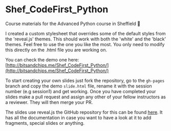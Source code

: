 # Shef_CodeFirst_Python
Course materials for the Advanced Python course in Sheffield 🤖

I created a custom stylesheet that overrides some of the default styles from the 'reveal.js' themes. This should work with both the 'white' and the 'black' themes. Feel free to use the one you like the most. You only need to modify this directly on the .html file you are working on.

You can check the demo one here: [http://bitsandchips.me/Shef_CodeFirst_Python/](http://bitsandchips.me/Shef_CodeFirst_Python/)


To start creating your own slides just fork the repository, go to the `gh-pages` branch and copy the demo `slide.html` file, rename it with the session number (e.g session1) and get working. Once you have completed your slides make a pull request and assign any other of your fellow instructors as a reviewer. They will then merge your PR.

The slides use reveal.js the GitHub repository for this can be found [here](https://github.com/hakimel/reveal.js/). It has all the documentation in case you want to have a look at it to add fragments, special slides or anything. 
 
